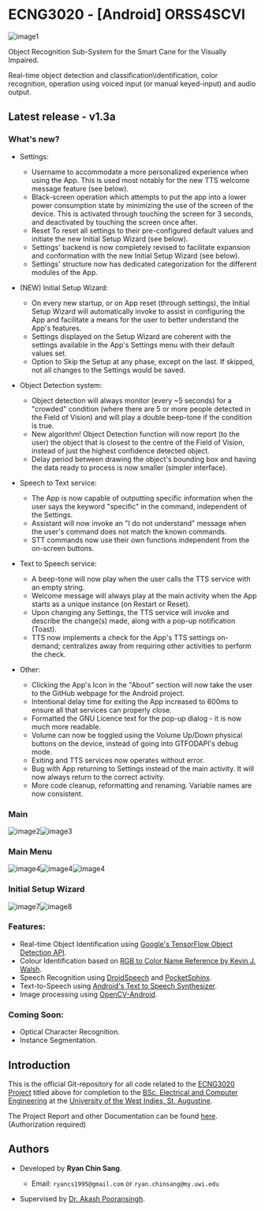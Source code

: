 # ECNG3020 - [Android] ORSS4SCVI
![image1](https://github.com/RyanChinSang/ECNG3020-ORSS4SCVI/blob/master/BETA/static/logos/logo.png?raw=true)

Object Recognition Sub-System for the Smart Cane for the Visually Impaired.

Real-time object detection and classification\identification, color recognition, operation using voiced input (or manual keyed-input) and audio output.

## Latest release - v1.3a
### What's new?
* Settings:
    * Username to accommodate a more personalized experience when using the App. This is used most notably for the new TTS welcome message feature (see below).
    * Black-screen operation which attempts to put the app into a lower power consumption state by minimizing the use of the screen of the device. This is activated through touching the screen for 3 seconds, and deactivated by touching the screen once after.
    * Reset To reset all settings to their pre-configured default values and initiate the new Initial Setup Wizard (see below).
    * Settings' backend is now completely revised to facilitate expansion and conformation with the new Initial Setup Wizard (see below).
    * Settings' structure now has dedicated categorization for the different modules of the App.

* (NEW) Initial Setup Wizard:
    * On every new startup, or on App reset (through settings), the Initial Setup Wizard will automatically invoke to assist in configuring the App and facilitate a means for the user to better understand the App's features.
    * Settings displayed on the Setup Wizard are coherent with the settings available in the App's Settings menu with their default values set.
    * Option to Skip the Setup at any phase, except on the last. If skipped, not all changes to the Settings would be saved.

* Object Detection system:
    * Object detection will always monitor (every ~5 seconds) for a "crowded" condition (where there are 5 or more people detected in the Field of Vision) and will play a double beep-tone if the condition is true.
    * New algorithm! Object Detection function will now report (to the user) the object that is closest to the centre of the Field of Vision, instead of just the highest confidence detected object.
    * Delay period between drawing the object's bounding box and having the data ready to process is now smaller (simpler interface).

* Speech to Text service:
    * The App is now capable of outputting specific information when the user says the keyword "specific" in the command, independent of the Settings.
    * Assistant will now invoke an "I do not understand" message when the user's command does not match the known commands.
    * STT commands now use their own functions independent from the on-screen buttons.

* Text to Speech service:
    * A beep-tone will now play when the user calls the TTS service with an empty string.
    * Welcome message will always play at the main activity when the App starts as a unique instance (on Restart or Reset).
    * Upon changing any Settings, the TTS service will invoke and describe the change(s) made, along with a pop-up notification (Toast).
    * TTS now implements a check for the App's TTS settings on-demand; centralizes away from requiring other activities to perform the check.

* Other:
    * Clicking the App's Icon in the "About" section will now take the user to the GitHub webpage for the Android project.
    * Intentional delay time for exiting the App increased to 600ms to ensure all that services can properly close.
    * Formatted the GNU Licence text for the pop-up dialog - it is now much more readable.
    * Volume can now be toggled using the Volume Up/Down physical buttons on the device, instead of going into GTFODAPI's debug mode.
    * Exiting and TTS services now operates without error.
    * Bug with App returning to Settings instead of the main activity. It will now always return to the correct activity.
    * More code cleanup, reformatting and renaming. Variable names are now consistent.

### Main
![image2](https://raw.githubusercontent.com/RyanChinSang/ECNG3020-ORSS4SCVI/master/History/AndroidScreenshots/v1.3a/ORSS4SCVI_v1.3a-1.png)![image3](https://raw.githubusercontent.com/RyanChinSang/ECNG3020-ORSS4SCVI/master/History/AndroidScreenshots/v1.3a/ORSS4SCVI_v1.3a-2.png)

### Main Menu
![image4](https://raw.githubusercontent.com/RyanChinSang/ECNG3020-ORSS4SCVI/master/History/AndroidScreenshots/v1.3a/ORSS4SCVI_v1.3a-3.png)![image4](https://raw.githubusercontent.com/RyanChinSang/ECNG3020-ORSS4SCVI/master/History/AndroidScreenshots/v1.3a/ORSS4SCVI_v1.3a-4.png)![image4](https://raw.githubusercontent.com/RyanChinSang/ECNG3020-ORSS4SCVI/master/History/AndroidScreenshots/v1.3a/ORSS4SCVI_v1.3a-5.png)

### Initial Setup Wizard
![image7](https://raw.githubusercontent.com/RyanChinSang/ECNG3020-ORSS4SCVI/master/History/AndroidScreenshots/v1.3a/ORSS4SCVI_v1.3a-6.png)![image8](https://raw.githubusercontent.com/RyanChinSang/ECNG3020-ORSS4SCVI/master/History/AndroidScreenshots/v1.3a/ORSS4SCVI_v1.3a-7.png)


### Features:
* Real-time Object Identification using [Google's TensorFlow Object Detection API](https://github.com/tensorflow/models/tree/master/research/object_detection).
* Colour Identification based on [RGB to Color Name Reference by Kevin J. Walsh](https://web.njit.edu/~kevin/rgb.pdf).
* Speech Recognition using [DroidSpeech](https://github.com/vikramezhil/DroidSpeech) and [PocketSphinx](https://github.com/cmusphinx/pocketsphinx-android).
* Text-to-Speech using [Android's Text to Speech Synthesizer](https://developer.android.com/reference/android/speech/tts/TextToSpeech.html).
* Image processing using [OpenCV-Android](https://github.com/opencv/opencv/wiki/ChangeLog#version341).

### Coming Soon:
* Optical Character Recognition.
* Instance Segmentation.

## Introduction
This is the official Git-repository for all code related to the [ECNG3020 Project](http://ecng.sta.uwi.edu/ecng/ecng3020/) titled above for completion to the [BSc. Electrical and Computer Engineering](https://sta.uwi.edu/eng/electrical/) at the [University of the West Indies, St. Augustine](http://sta.uwi.edu/).

The Project Report and other Documentation can be found [here](https://drive.google.com/drive/folders/0B9tE495iG_1PUmFKdUlIcWVoS2c?usp=sharing). (Authorization required)

## Authors
* Developed by **Ryan Chin Sang**.
    * Email: `ryancs1995@gmail.com` or `ryan.chinsang@my.uwi.edu`

* Supervised by [Dr. Akash Pooransingh](https://sta.uwi.edu/eng/electrical/staff/akash_pooransingh.asp).
